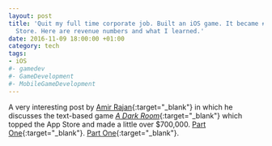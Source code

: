 ```yaml
---
layout: post
title: 'Quit my full time corporate job. Built an iOS game. It became #1 in the App
  Store. Here are revenue numbers and what I learned.'
date: 2016-11-09 18:00:00 +01:00
category: tech
tags:
- iOS
#- gamedev
#- GameDevelopment
#- MobileGameDevelopment
---
```


A very interesting post by [Amir Rajan](https://twitter.com/amirrajan){:target="_blank"} in which he discusses the text-based game [*A Dark Room*](http://adarkroom.doublespeakgames.com/){:target="_blank"} which topped the App Store and made a little over $700,000. [Part One](https://www.reddit.com/r/startups/comments/4f74dv/quit_my_full_time_corporate_job_built_an_ios_game/){:target="_blank"}. [Part One](https://www.reddit.com/r/startups/comments/4g935t/part_2_quit_my_full_time_corporate_job_built_an/){:target="_blank"}.
